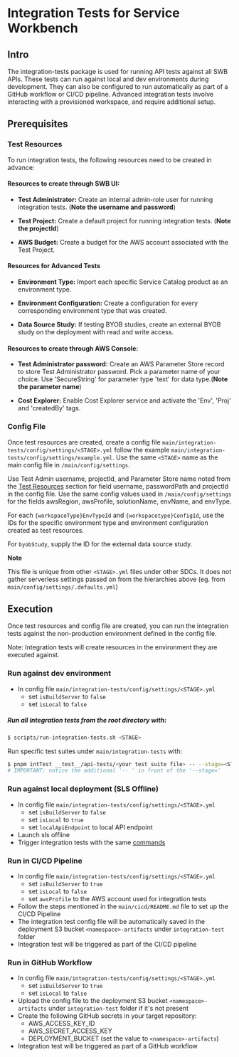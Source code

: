 # Integration Tests for Service Workbench

## Intro

The integration-tests package is used for running API tests against all SWB APIs.
These tests can run against local and dev environments during development.
They can also be configured to run automatically as part of a GitHub workflow or CI/CD pipeline.
Advanced integration tests involve interacting with a provisioned workspace, and require additional setup.

## Prerequisites

### Test Resources

To run integration tests, the following resources need to be created in advance:

#### Resources to create through SWB UI:

- **Test Administrator:** Create an internal admin-role user for running integration tests. (**Note the username and password**)

- **Test Project:** Create a default project for running integration tests. (**Note the projectId**)

- **AWS Budget:** Create a budget for the AWS account associated with the Test Project.

#### Resources for Advanced Tests

- **Environment Type:** Import each specific Service Catalog product as an environment type.

- **Environment Configuration:** Create a configuration for every corresponding environment type that was created.

- **Data Source Study:** If testing BYOB studies, create an external BYOB study on the deployment with read and write access.

#### Resources to create through AWS Console:

- **Test Administrator password:** Create an AWS Parameter Store record to store Test Administrator password. Pick a parameter name of your choice. Use 'SecureString' for parameter type 'text' for data type.(**Note the parameter name**)

- **Cost Explorer:** Enable Cost Explorer service and activate the 'Env', 'Proj' and 'createdBy' tags.

### Config File

Once test resources are created, create a config file `main/integration-tests/config/settings/<STAGE>.yml` follow the example `main/integration-tests/config/settings/example.yml`.
Use the same `<STAGE>` name as the main config file in `/main/config/settings`.

Use Test Admin username, projectId, and Parameter Store name noted from the [Test Resources](#test-resources) section for field username, passwordPath and projectId in the config file.
Use the same config values used in `/main/config/settings` for the fields awsRegion, awsProfile, solutionName, envName, and envType.

For each `{workspaceType}EnvTypeId` and `{workspacetype}ConfigId`, use the IDs for the specific environment type and environment configuration created as test resources.

For `byobStudy`, supply the ID for the external data source study.

**Note**

This file is unique from other `<STAGE>.yml` files under other SDCs. It does not gather serverless settings passed on from the hierarchies above (eg. from `main/config/settings/.defaults.yml`)

## Execution

Once test resources and config file are created, you can run the integration tests against the non-production environment defined in the config file.

Note: Integration tests will create resources in the environment they are executed against.

### Run against dev environment

- In config file `main/integration-tests/config/settings/<STAGE>.yml`
  - set `isBuildServer` to `false`
  - set `isLocal` to `false`

##### Run all integration tests from the root directory with:

```bash
$ scripts/run-integration-tests.sh <STAGE>
```

Run specific test suites under `main/integration-tests` with:

```bash
$ pnpm intTest __test__/api-tests/<your test suite file> -- --stage=<STAGE>
# IMPORTANT: notice the additional '-- ' in front of the '--stage='
```

### Run against local deployment (SLS Offline)

- In config file `main/integration-tests/config/settings/<STAGE>.yml`
  - set `isBuildServer` to `false`
  - set `isLocal` to `true`
  - set `localApiEndpoint` to local API endpoint
- Launch sls offline
- Trigger integration tests with the same [commands](#run-all-integration-tests-from-the-root-directory-with)

### Run in CI/CD Pipeline

- In config file `main/integration-tests/config/settings/<STAGE>.yml`
  - set `isBuildServer` to `true`
  - set `isLocal` to `false`
  - set `awsProfile` to the AWS account used for integration tests
- Follow the steps mentioned in the `main/cicd/README.md` file to set up the CI/CD Pipeline
- The integration test config file will be automatically saved in the deployment S3 bucket `<namespace>-artifacts` under `integration-test` folder
- Integration test will be triggered as part of the CI/CD pipeline

### Run in GitHub Workflow

- In config file `main/integration-tests/config/settings/<STAGE>.yml`
  - set `isBuildServer` to `true`
  - set `isLocal` to `false`
- Upload the config file to the deployment S3 bucket `<namespace>-artifacts` under `integration-test` folder if it's not present
- Create the following GitHub secrets in your target repository:
  - AWS_ACCESS_KEY_ID
  - AWS_SECRET_ACCESS_KEY
  - DEPLOYMENT_BUCKET (set the value to `<namespace>-artifacts`)
- Integration test will be triggered as part of a GitHub workflow
